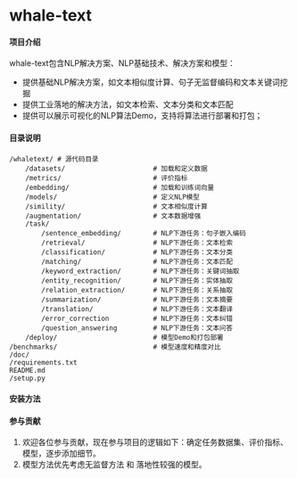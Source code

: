 # whale-text

#### 项目介绍

whale-text包含NLP解决方案、NLP基础技术、解决方案和模型：
- 提供基础NLP解决方案，如文本相似度计算、句子无监督编码和文本关键词挖掘
- 提供工业落地的解决方法，如文本检索、文本分类和文本匹配
- 提供可以展示可视化的NLP算法Demo，支持将算法进行部署和打包；

#### 目录说明

```
/whaletext/ # 源代码目录
    /datasets/                      # 加载和定义数据
    /metrics/                       # 评价指标
    /embedding/                     # 加载和训练词向量
    /models/                        # 定义NLP模型
    /simility/                      # 文本相似度计算
    /augmentation/                  # 文本数据增强
    /task/                          
	    /sentence_embedding/        # NLP下游任务：句子嵌入编码
	    /retrieval/                 # NLP下游任务：文本检索
	    /classification/            # NLP下游任务：文本分类
	    /matching/                  # NLP下游任务：文本匹配
	    /keyword_extraction/        # NLP下游任务：关键词抽取
	    /entity_recognition/        # NLP下游任务：实体抽取
	    /relation_extraction/       # NLP下游任务：关系抽取
	    /summarization/             # NLP下游任务：文本摘要
	    /translation/               # NLP下游任务：文本翻译
	    /error_correction           # NLP下游任务：文本纠错
	    /question_answering         # NLP下游任务：文本问答
	/deploy/                        # 模型Demo和打包部署
/benchmarks/                        # 模型速度和精度对比
/doc/                                  
/requirements.txt                   
README.md
/setup.py
```

#### 安装方法


#### 参与贡献

1. 欢迎各位参与贡献，现在参与项目的逻辑如下：确定任务数据集、评价指标、模型，逐步添加细节。
2. 模型方法优先考虑无监督方法 和 落地性较强的模型。

